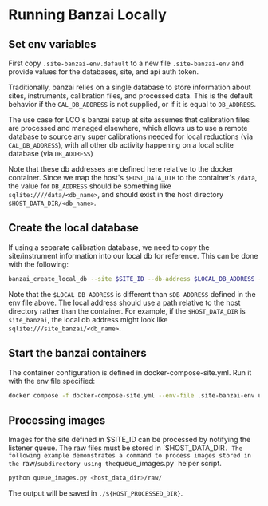 # Running Banzai Locally

## Set env variables

First copy `.site-banzai-env.default` to a new file `.site-banzai-env` and provide values for the databases,
site, and api auth token.

Traditionally, banzai relies on a single database to store information about sites, instruments, calibration files, and
processed data. This is the default behavior if the `CAL_DB_ADDRESS` is not supplied, or if it is equal to `DB_ADDRESS`.

The use case for LCO's banzai setup at site assumes that calibration files are processed and managed elsewhere, which
allows us to use a remote database to source any super calibrations needed for local reductions (via `CAL_DB_ADDRESS`),
with all other db activity happening on a local sqlite database (via `DB_ADDRESS`)

Note that these db addresses are defined here relative to the docker container. Since we map the host's `$HOST_DATA_DIR`
to the container's `/data`, the value for `DB_ADDRESS` should be something like `sqlite:////data/<db_name>`, and should
exist in the host directory `$HOST_DATA_DIR/<db_name>`.

## Create the local database

If using a separate calibration database, we need to copy the site/instrument information into our local db for
reference. This can be done with the following:

``` bash
banzai_create_local_db --site $SITE_ID --db-address $LOCAL_DB_ADDRESS --cal-db-address $CAL_DB_ADDRESS
```

Note that the `$LOCAL_DB_ADDRESS` is different than `$DB_ADDRESS` defined in the env file above. The local address should
use a path relative to the host directory rather than the container. For example, if the `$HOST_DATA_DIR` is
`site_banzai`, the local db address might look like `sqlite:///site_banzai/<db_name>`.

## Start the banzai containers

The container configuration is defined in docker-compose-site.yml. Run it with the env file specified:

``` bash
docker compose -f docker-compose-site.yml --env-file .site-banzai-env up -d --build
```

## Processing images

Images for the site defined in $SITE_ID can be processed by notifying the listener queue. The raw files must be stored
in `$HOST_DATA_DIR`. The following example demonstrates a command to process images stored in the `raw/` subdirectory
using the `queue_images.py` helper script.

```bash
python queue_images.py <host_data_dir>/raw/
```

The output will be saved in `./${HOST_PROCESSED_DIR}`.
